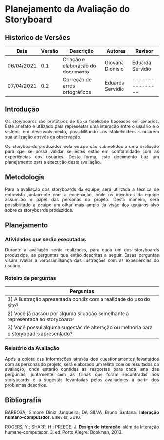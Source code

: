 # Planejamento da Avaliação do Storyboard

## Histórico de Versões
| Data       | Versão | Descrição                                     | Autores          | Revisor          |
| ---------- | ------ | --------------------------------------------- | ---------------- | ---------------- |
| 06/04/2021 | 0.1    | Criação e elaboração do documento             | Giovana Dionisio | Eduarda Servidio |
| 07/04/2021 | 0.2    | Correção de erros ortográficos                | Eduarda Servidio | ---------------- |

## Introdução
<p align="justify"> Os storyboards são protótipos de baixa fidelidade baseados em cenários. Este artefato é utilizado para representar uma interação entre o usuário e o sistema em desenvolvimento, possibilitando aos stakeholders simularem sua utilização através da observação. </p>
<p align="justify"> Os storyboards produzidos pela equipe são submetidos a uma avaliação para que se possa validar se estes estão em conformidade com as experiências dos usuários. Desta forma, este documento traz um planejamento para a execução desta avaliação. </p>

## Metodologia
<p align="justify"> Para a avaliação dos storyboards da equipe, será utilizada a técnica de entrevista juntamente com a encenação, onde os membros da equipe assumirão o papel das personas do projeto. Desta maneira, será possibilitado a equipe um olhar mais amplo da visão dos usuários-alvo sobre os storyboards produzidos. </p>

## Planejamento
### Atividades que serão executadas
<p align="justify"> Durante a avaliação serão realizadas, para cada um dos storyboards produzidos, as perguntas que estão descritas a seguir. Essas perguntas visam avaliar a verossimilhança das ilustrações com as experiências do usuário. </p>

### Roteiro de perguntas 
| Perguntas |
| --------- |
| 1) A ilustração apresentada condiz com a realidade do uso do site? |
| 2) Você já passou por alguma situação semelhante a representada no storyboard? |
| 3) Você possui alguma sugestão de alteração ou melhoria para o storyboadrs apresentado? |

### Relatório da Avaliação
<p align="justify"> Após a coleta das informações através dos questionamentos levantados com as personas do projeto, será elaborado um relato com os resultados da avaliação, onde estarão contidas as respostas para cada uma das perguntas, juntamente com as falhas que foram encontradas nos storyboards e a sugestão levantadas pelos avaliadores a partir dos problemas descritos. </p>

## Bibliografia
<p align="justify"> BARBOSA, Simone Diniz Junqueira; DA SILVA, Bruno Santana. <b>Interação humano-computador</b>. Elsevier, 2010. </p>
<p align="justify"> ROGERS, Y.; SHARP, H.; PREECE, J. <b>Design de interação</b>: além da Interação humano-computador. 3. ed. Porto Alegre: Bookman, 2013. </p>